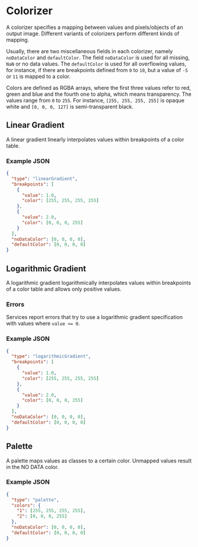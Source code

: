 # Colorizer

A colorizer specifies a mapping between values and pixels/objects of an output image.
Different variants of colorizers perform different kinds of mapping.

Usually, there are two miscellaneous fields in each colorizer, namely `noDataColor` and `defaultColor`.
The field `noDataColor` is used for all missing, `NaN` or no data values.
The `defaultColor` is used for all overflowing values, for instance, if there are breakpoints defined from `0` to `10`, but a value of `-5` or `11` is mapped to a color.

Colors are defined as RGBA arrays, where the first three values refer to red, green and blue and the fourth one to alpha, which means transparency.
The values range from `0` to `255`.
For instance, `[255, 255, 255, 255]` is opaque white and `[0, 0, 0, 127]` is semi-transparent black.

## Linear Gradient

A linear gradient linearly interpolates values within breakpoints of a color table.

### Example JSON

```json
{
  "type": "linearGradient",
  "breakpoints": [
    {
      "value": 1.0,
      "color": [255, 255, 255, 255]
    },
    {
      "value": 2.0,
      "color": [0, 0, 0, 255]
    }
  ],
  "noDataColor": [0, 0, 0, 0],
  "defaultColor": [0, 0, 0, 0]
}
```

## Logarithmic Gradient

A logarithmic gradient logarithmically interpolates values within breakpoints of a color table and allows only positive values.

### Errors

Services report errors that try to use a logarithmic gradient specification with values where `value <= 0`.

### Example JSON

```json
{
  "type": "logarithmicGradient",
  "breakpoints": [
    {
      "value": 1.0,
      "color": [255, 255, 255, 255]
    },
    {
      "value": 2.0,
      "color": [0, 0, 0, 255]
    }
  ],
  "noDataColor": [0, 0, 0, 0],
  "defaultColor": [0, 0, 0, 0]
}
```

## Palette

A palette maps values as classes to a certain color.
Unmapped values result in the NO DATA color.

### Example JSON

```json
{
  "type": "palette",
  "colors": {
    "1": [255, 255, 255, 255],
    "2": [0, 0, 0, 255]
  },
  "noDataColor": [0, 0, 0, 0],
  "defaultColor": [0, 0, 0, 0]
}
```
